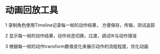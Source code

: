 # 动画回放工具

1 录制角色使用Timeline记录每一帧的动作结果， 方便保存，传输，测试追踪

2 显示每一帧的动作结果，动作状态切换，过渡，调试IK与动作错误

3 根据每一帧的动作transform数值变化来展示动作的流程程度，优化动画

